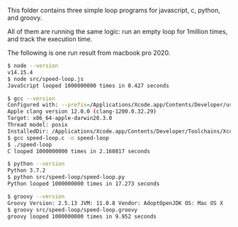 
This folder contains three simple loop programs for javascript, c, python, and
groovy. 

All of them are running the same logic: run an empty loop for 1million times, and track the execution time.

The following is one run result from macbook pro 2020.

```sh
$ node --version
v14.15.4
$ node src/speed-loop.js 
JavaScript looped 1000000000 times in 0.427 seconds

$ gcc --version
Configured with: --prefix=/Applications/Xcode.app/Contents/Developer/usr --with-gxx-include-dir=/Applications/Xcode.app/Contents/Developer/Platforms/MacOSX.platform/Developer/SDKs/MacOSX.sdk/usr/include/c++/4.2.1
Apple clang version 12.0.0 (clang-1200.0.32.29)
Target: x86_64-apple-darwin20.3.0
Thread model: posix
InstalledDir: /Applications/Xcode.app/Contents/Developer/Toolchains/XcodeDefault.xctoolchain/usr/bin
$ gcc speed-loop.c -o speed-loop 
$ ./speed-loop 
C looped 1000000000 times in 2.160817 seconds

$ python --version
Python 3.7.2
$ python src/speed-loop/speed-loop.py 
Python looped 1000000000 times in 17.273 seconds

$ groovy --version
Groovy Version: 2.5.13 JVM: 11.0.8 Vendor: AdoptOpenJDK OS: Mac OS X
$ groovy src/speed-loop/speed-loop.groovy
groovy looped 1000000000 times in 9.952 seconds

```

